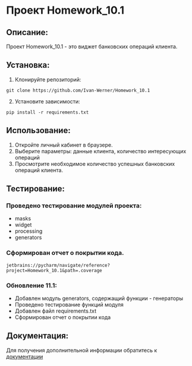 # Проект Homework_10.1

## Описание:

Проект Homework_10.1 - это виджет банковских операций клиента.

## Установка:

1. Клонируйте репозиторий:
```
git clone https://github.com/Ivan-Werner/Homework_10.1
```
2. Установите зависимости:
```
pip install -r requirements.txt
```
## Использование:

1. Откройте личный кабинет в браузере.
2. Выберите параметры: данные клиента, количество интересующих операций
3. Просмотрите необходимое количество успешных банковских операций клиента.

## Тестирование:

### Проведено тестирование модулей проекта:
* masks
* widget
* processing 
* generators
### Сформирован отчет о покрытии кода.

```
jetbrains://pycharm/navigate/reference?project=Homework_10.1&path=.coverage
```
### Обновление 11.1:
* Добавлен модуль generators, содержащий функции - генераторы
* Проведено тестирование функций модуля
* Добавлен файл requirements.txt
* Сформирован отчет о покрытии кода

## Документация:

Для получения дополнительной информации обратитесь к [документации](docs/README.md)
